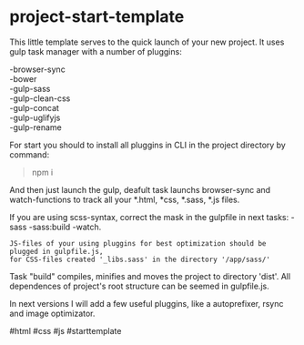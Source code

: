 # project-start-template
This little template serves to the quick launch of your new project. 
It uses gulp task manager with a number of pluggins:

-browser-sync<br>
-bower<br>
-gulp-sass<br> 
-gulp-clean-css<br> 
-gulp-concat<br>
-gulp-uglifyjs<br>
-gulp-rename<br>

For start you should to install all pluggins in CLI in the project directory 
by command: 
> npm i <br>


And then just launch the gulp, deafult task launchs browser-sync and watch-functions 
to track all your *.html, *css, *.sass, *.js files. 

If you are using scss-syntax, correct the mask in the gulpfile in next tasks: -sass  -sass:build  -watch. 

    JS-files of your using pluggins for best optimization should be plugged in gulpfile.js,
    for CSS-files created '_libs.sass' in the directory '/app/sass/'

Task "build" compiles, minifies and moves the project to directory 'dist'. All dependences of project's root structure can be seemed in gulpfile.js.

In next versions I will add a few useful pluggins, like a autoprefixer, rsync and image optimizator. 


#html #css #js #starttemplate
